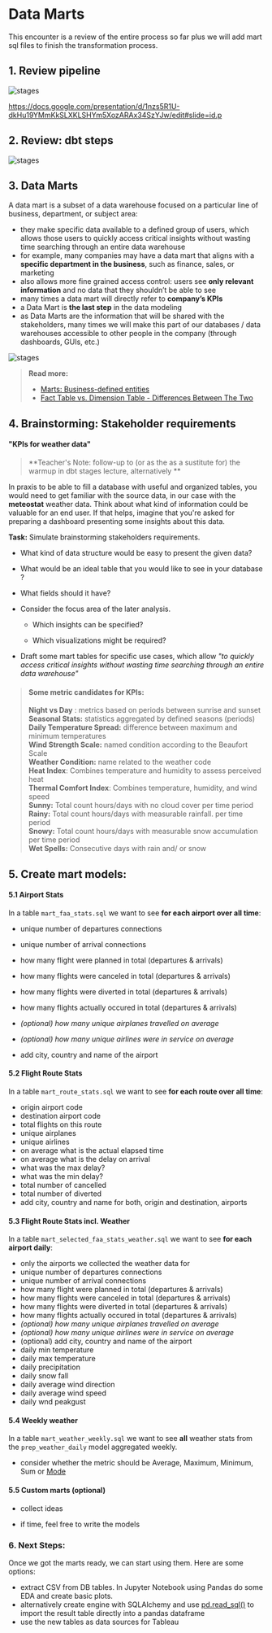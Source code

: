 # Data Marts



This encounter is a review of the entire process so far plus we will add mart sql files to finish the transformation process. 

## 1. Review pipeline

![stages](./images/pipeline_simple.png)

https://docs.google.com/presentation/d/1nzs5R1U-dkHu19YMmKkSLXKLSHYm5XozARAx34SzYJw/edit#slide=id.p



## 2. Review: dbt steps

![stages](./images/dbt_stages.png)





## 3. Data Marts

A data mart is a subset of a data warehouse focused on a particular line of business, department, or subject area:

- they make specific data available to a defined group of users, which allows those users to quickly access critical insights without wasting time searching through an entire data warehouse
- for example, many companies may have a data mart that aligns with a **specific department in the business**, such as finance, sales, or marketing
- also allows more fine grained access control: users see **only relevant information** and no data that they shouldn’t be able to see
- many times a data mart will directly refer to **company’s KPIs**
- a Data Mart is **the last step** in the data modeling
- as Data Marts are the information that will be shared with the stakeholders, many times we will make this part of our databases / data warehouses accessible to other people in the company (through dashboards, GUIs, etc.)



![stages](./images/data_marts.png)

>**Read more:**
>
>- [Marts: Business-defined entities](https://docs.getdbt.com/best-practices/how-we-structure/4-marts)
>- [Fact Table vs. Dimension Table - Differences Between The Two](https://www.simplilearn.com/fact-table-vs-dimension-table-article)



## 4. Brainstorming: Stakeholder requirements

#### "KPIs for weather data" 

> **Teacher's Note: follow-up to (or as the as a sustitute for) the warmup in dbt stages lecture, alternatively **

In praxis to be able to fill a database with useful and organized tables, you would need to get familiar with the source data, in our case with the **meteostat** weather data. Think about what kind of information could be valuable for an end user. If that helps, imagine that you're asked for preparing a dashboard presenting some insights about this data.



**Task:** Simulate brainstorming stakeholders requirements.

- What kind of data structure would be easy to present the given data?

- What would be an ideal table that you would like to see in your database ?

- What fields should it have?  

- Consider the focus area of the later analysis. 
  - Which insights can be specified? 

  - Which visualizations might be required?  

- Draft some mart tables for specific use cases, which allow *"to quickly access critical insights without wasting time searching through an entire data warehouse"*



> #### Some metric candidates for KPIs:
>
> **Night vs Day** : metrics based on periods between sunrise and sunset  
> **Seasonal Stats:** statistics aggregated by defined seasons (periods)  
> **Daily Temperature Spread:** difference between maximum and minimum temperatures  
> **Wind Strength Scale:** named condition according to the Beaufort Scale  
> **Weather Condition:** name related to the weather code  
> **Heat Index**: Combines temperature and humidity to assess perceived heat  
> **Thermal Comfort Index**: Combines temperature, humidity, and wind speed  
> **Sunny:** Total count hours/days with no cloud cover per time period  
> **Rainy:** Total count hours/days with measurable rainfall. per time period  
> **Snowy:** Total count hours/days with measurable snow accumulation per time period  
> **Wet Spells:** Consecutive days with rain and/ or snow  



## 5. Create mart models:

#### 5.1 Airport Stats

In a table `mart_faa_stats.sql` we want to see **for each airport over all time**:

- unique number of departures connections

- unique number of arrival connections

- how many flight were planned in total (departures & arrivals)

- how many flights were canceled in total (departures & arrivals)

- how many flights were diverted in total (departures & arrivals)

- how many flights actually occured in total (departures & arrivals)

- *(optional) how many unique airplanes travelled on average*

- *(optional) how many unique airlines were in service  on average* 

- add city, country and name of the airport

  

#### 5.2 Flight Route Stats

In a table `mart_route_stats.sql` we want to see **for each route over all time**:

- origin airport code
- destination airport code 
- total flights on this route
- unique airplanes
- unique airlines
- on average what is the actual elapsed time
- on average what is the delay on arrival
- what was the max delay?
- what was the min delay?
- total number of cancelled 
- total number of diverted
- add city, country and name for both, origin and destination, airports



#### 5.3 Flight Route Stats incl. Weather
In a table `mart_selected_faa_stats_weather.sql` we want to see **for each airport daily**:

- only the airports we collected the weather data for
- unique number of departures connections
- unique number of arrival connections
- how many flight were planned in total (departures & arrivals)
- how many flights were canceled in total (departures & arrivals)
- how many flights were diverted in total (departures & arrivals)
- how many flights actually occured in total (departures & arrivals)
- *(optional) how many unique airplanes travelled on average*
- *(optional) how many unique airlines were in service  on average* 
- (optional) add city, country and name of the airport
- daily min temperature
- daily max temperature
- daily precipitation 
- daily snow fall
- daily average wind direction 
- daily average wind speed
- daily wnd peakgust



#### 5.4 Weekly weather

In a table `mart_weather_weekly.sql` we want to see **all** weather stats from the `prep_weather_daily` model aggregated weekly. 

- consider whether the metric should be Average, Maximum, Minimum, Sum or [Mode](https://wiki.postgresql.org/wiki/Aggregate_Mode)



#### 5.5 Custom marts (optional)

- collect ideas

- if time, feel free to write the models

  

### 6. Next Steps:

Once we got the marts ready, we can start using them. Here are some options:

- extract CSV from DB tables. In Jupyter Notebook using Pandas do some EDA and create basic plots.
- alternatively create engine with SQLAlchemy and use [pd.read_sql()](https://pandas.pydata.org/pandas-docs/stable/reference/api/pandas.read_sql.html) to import the result table directly into a pandas dataframe
- use the new tables as data sources for Tableau



